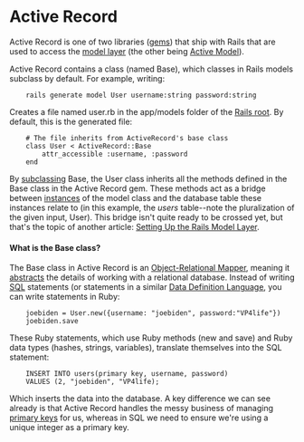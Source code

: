 # Active Record

Active Record is one of two libraries ([gems](https://github.com/brettshollenberger/ruby_wiki/blob/master/Gems.md)) that ship with Rails that are used to access the [model layer](http://www.google.com) (the other being [Active Model](http://www.google.com)).

Active Record contains a class (named Base), which classes in Rails models subclass by default. For example, writing:

		rails generate model User username:string password:string
		
Creates a file named user.rb in the app/models folder of the [Rails root](https://github.com/brettshollenberger/ruby_wiki/blob/master/Rails%20Root.md). By default, this is the generated file:

		# The file inherits from ActiveRecord's base class
		class User < ActiveRecord::Base				  
			attr_accessible :username, :password
		end

By [subclassing](http://www.google.com) Base, the User class inherits all the methods defined in the Base class in the Active Record gem. These methods act as a bridge between [instances](http://www.google.com) of the model class and the database table these instances relate to (in this example, the _users_ table--note the pluralization of the given input, User). This bridge isn't quite ready to be crossed yet, but that's the topic of another article: [Setting Up the Rails Model Layer](http://www.google.com). 

#### What is the Base class?
The Base class in Active Record is an [Object-Relational Mapper](http://www.google.com), meaning it [abstracts](http://www.google.com) the details of working with a relational database. Instead of writing [SQL](http://www.google.com) statements (or statements in a similar [Data Definition Language](http://www.google.com), you can write statements in Ruby:

		joebiden = User.new({username: "joebiden", password:"VP4life"})
		joebiden.save
		
These Ruby statements, which use Ruby methods (new and save) and Ruby data types (hashes, strings, variables), translate themselves into the SQL statement:
		
		INSERT INTO users(primary key, username, password) 
		VALUES (2, "joebiden", "VP4life); 

Which inserts the data into the database. A key difference we can see already is that Active Record handles the messy business of managing [primary keys](http://www.google.com) for us, whereas in SQL we need to ensure we're using a unique integer as a primary key. 